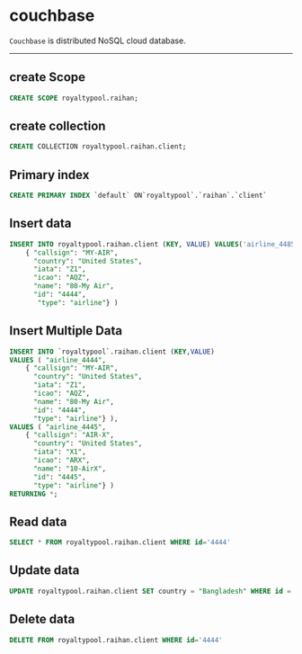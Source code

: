 # couchbase

`Couchbase` is distributed NoSQL cloud database.

<hr>

## create Scope

```sql
CREATE SCOPE royaltypool.raihan;
```

## create collection

```sql
CREATE COLLECTION royaltypool.raihan.client;
```

## Primary index

```sql
CREATE PRIMARY INDEX `default` ON`royaltypool`.`raihan`.`client`
```

## Insert data

```sql
INSERT INTO royaltypool.raihan.client (KEY, VALUE) VALUES('airline_4485',
	{ "callsign": "MY-AIR",
	  "country": "United States",
	  "iata": "Z1",
	  "icao": "AQZ",
	  "name": "80-My Air",
	  "id": "4444",
	   "type": "airline"} )
```

## Insert Multiple Data

```sql
INSERT INTO `royaltypool`.raihan.client (KEY,VALUE)
VALUES ( "airline_4444",
    { "callsign": "MY-AIR",
      "country": "United States",
      "iata": "Z1",
      "icao": "AQZ",
      "name": "80-My Air",
      "id": "4444",
      "type": "airline"} ),
VALUES ( "airline_4445",
    { "callsign": "AIR-X",
      "country": "United States",
      "iata": "X1",
      "icao": "ARX",
      "name": "10-AirX",
      "id": "4445",
      "type": "airline"} )
RETURNING *;
```

## Read data

```sql
SELECT * FROM royaltypool.raihan.client WHERE id='4444'
```

## Update data

```sql
UPDATE royaltypool.raihan.client SET country = "Bangladesh" WHERE id = "4444"
```

## Delete data

```sql
DELETE FROM royaltypool.raihan.client WHERE id='4444'
```
